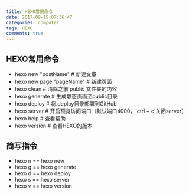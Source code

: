 ```yaml
---
title: HEXO常用命令
date: 2017-09-15 07:36:47
categories: computer
tags: HEXO
comments: true
---
```


## HEXO常用命令

* hexo new "postName" # 新建文章
* hexo new page "pageName" # 新建页面
* hexo clean # 清除之前 public 文件夹的内容
* hexo generate # 生成静态页面至public目录
* hexo deploy # 将.deploy目录部署到GitHub
* hexo server # 开启预览访问端口（默认端口4000，'ctrl + c'关闭server）
* hexo help # 查看帮助
* hexo version # 查看HEXO的版本

## 简写指令
* hexo n == hexo new
* hexo g == hexo generate
* hexo d == hexo deploy
* hexo s == hexo server
* hexo v == hexo version
